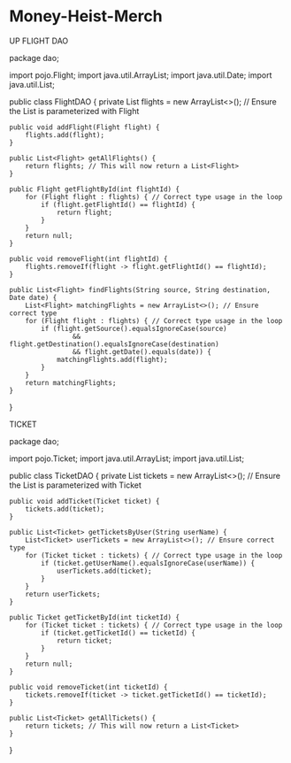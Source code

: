 # Money-Heist-Merch


UP FLIGHT DAO

package dao;

import pojo.Flight;
import java.util.ArrayList;
import java.util.Date;
import java.util.List;

public class FlightDAO {
    private List<Flight> flights = new ArrayList<>(); // Ensure the List is parameterized with Flight

    public void addFlight(Flight flight) {
        flights.add(flight);
    }

    public List<Flight> getAllFlights() {
        return flights; // This will now return a List<Flight>
    }

    public Flight getFlightById(int flightId) {
        for (Flight flight : flights) { // Correct type usage in the loop
            if (flight.getFlightId() == flightId) {
                return flight;
            }
        }
        return null;
    }

    public void removeFlight(int flightId) {
        flights.removeIf(flight -> flight.getFlightId() == flightId);
    }

    public List<Flight> findFlights(String source, String destination, Date date) {
        List<Flight> matchingFlights = new ArrayList<>(); // Ensure correct type
        for (Flight flight : flights) { // Correct type usage in the loop
            if (flight.getSource().equalsIgnoreCase(source)
                    && flight.getDestination().equalsIgnoreCase(destination)
                    && flight.getDate().equals(date)) {
                matchingFlights.add(flight);
            }
        }
        return matchingFlights;
    }
}



TICKET

package dao;

import pojo.Ticket;
import java.util.ArrayList;
import java.util.List;

public class TicketDAO {
    private List<Ticket> tickets = new ArrayList<>(); // Ensure the List is parameterized with Ticket

    public void addTicket(Ticket ticket) {
        tickets.add(ticket);
    }

    public List<Ticket> getTicketsByUser(String userName) {
        List<Ticket> userTickets = new ArrayList<>(); // Ensure correct type
        for (Ticket ticket : tickets) { // Correct type usage in the loop
            if (ticket.getUserName().equalsIgnoreCase(userName)) {
                userTickets.add(ticket);
            }
        }
        return userTickets;
    }

    public Ticket getTicketById(int ticketId) {
        for (Ticket ticket : tickets) { // Correct type usage in the loop
            if (ticket.getTicketId() == ticketId) {
                return ticket;
            }
        }
        return null;
    }

    public void removeTicket(int ticketId) {
        tickets.removeIf(ticket -> ticket.getTicketId() == ticketId);
    }

    public List<Ticket> getAllTickets() {
        return tickets; // This will now return a List<Ticket>
    }
}
